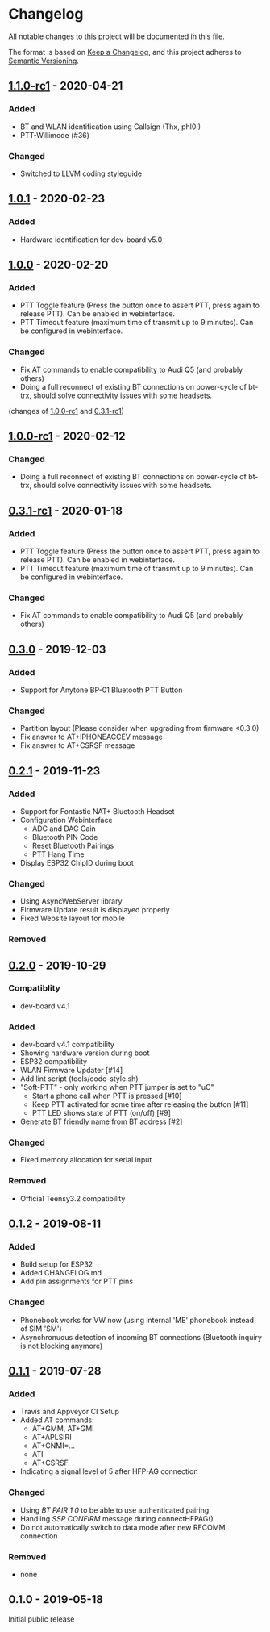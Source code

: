 # Changelog
All notable changes to this project will be documented in this file.

The format is based on [Keep a Changelog](https://keepachangelog.com/en/1.0.0/),
and this project adheres to [Semantic Versioning](https://semver.org/spec/v2.0.0.html).

## [1.1.0-rc1] - 2020-04-21

### Added

- BT and WLAN identification using Callsign (Thx, phl0!)
- PTT-Willimode (#36)

### Changed

- Switched to LLVM coding styleguide

## [1.0.1] - 2020-02-23

### Added

- Hardware identification for dev-board v5.0

## [1.0.0] - 2020-02-20

### Added

- PTT Toggle feature (Press the button once to assert PTT,
  press again to release PTT). Can be enabled in webinterface.
- PTT Timeout feature (maximum time of transmit up to 9 minutes).
  Can be configured in webinterface.

### Changed

- Fix AT commands to enable compatibility to Audi Q5 (and probably others)
- Doing a full reconnect of existing BT connections on power-cycle of bt-trx, should solve 
  connectivity issues with some headsets.

(changes of [1.0.0-rc1] and [0.3.1-rc1])

## [1.0.0-rc1] - 2020-02-12

### Changed

- Doing a full reconnect of existing BT connections on power-cycle of bt-trx, should solve 
  connectivity issues with some headsets.

## [0.3.1-rc1] - 2020-01-18

### Added

- PTT Toggle feature (Press the button once to assert PTT,
  press again to release PTT). Can be enabled in webinterface.
- PTT Timeout feature (maximum time of transmit up to 9 minutes).
  Can be configured in webinterface.

### Changed

- Fix AT commands to enable compatibility to Audi Q5 (and probably others)

## [0.3.0] - 2019-12-03

### Added

- Support for Anytone BP-01 Bluetooth PTT Button

### Changed

- Partition layout (Please consider when upgrading from firmware <0.3.0)
- Fix answer to AT+IPHONEACCEV message
- Fix answer to AT+CSRSF message

## [0.2.1] - 2019-11-23

### Added

- Support for Fontastic NAT+ Bluetooth Headset
- Configuration Webinterface
  - ADC and DAC Gain
  - Bluetooth PIN Code
  - Reset Bluetooth Pairings
  - PTT Hang Time
- Display ESP32 ChipID during boot

### Changed

- Using AsyncWebServer library
- Firmware Update result is displayed properly
- Fixed Website layout for mobile

### Removed

## [0.2.0] - 2019-10-29

### Compatiblity

- dev-board v4.1

### Added

- dev-board v4.1 compatibility
- Showing hardware version during boot
- ESP32 compatibility
- WLAN Firmware Updater [#14]
- Add lint script (tools/code-style.sh)
- "Soft-PTT" - only working when PTT jumper is set to "uC"
  - Start a phone call when PTT is pressed [#10]
  - Keep PTT activated for some time after releasing the button [#11]
  - PTT LED shows state of PTT (on/off) [#9]
- Generate BT friendly name from BT address [#2]

### Changed

- Fixed memory allocation for serial input

### Removed

- Official Teensy3.2 compatibility

## [0.1.2] - 2019-08-11

### Added

- Build setup for ESP32
- Added CHANGELOG.md
- Add pin assignments for PTT pins

### Changed

- Phonebook works for VW now (using internal 'ME' phonebook instead of SIM 'SM')
- Asynchronuous detection of incoming BT connections (Bluetooth inquiry is not blocking anymore)

## [0.1.1] - 2019-07-28

### Added

- Travis and Appveyor CI Setup
- Added AT commands:
  - AT+GMM, AT+GMI
  - AT+APLSIRI
  - AT+CNMI=...
  - ATI
  - AT+CSRSF
- Indicating a signal level of 5 after HFP-AG connection

### Changed

- Using *BT PAIR 1 0* to be able to use authenticated pairing
- Handling *SSP CONFIRM* message during connectHFPAG()
- Do not automatically switch to data mode after new RFCOMM connection

### Removed

- none

## 0.1.0 - 2019-05-18

Initial public release

[1.1.0-rc1]: https://github.com/bt-trx/firmware/compare/1.0.1...1.0.1-rc1
[1.0.1]: https://github.com/bt-trx/firmware/compare/1.0.0...1.0.1
[1.0.0]: https://github.com/bt-trx/firmware/compare/1.0.0-rc1...1.0.0
[1.0.0-rc1]: https://github.com/bt-trx/firmware/compare/0.3.1-rc1...1.0.0-rc1
[0.3.1-rc1]: https://github.com/bt-trx/firmware/compare/0.3.0...0.3.1-rc1
[0.3.0]: https://github.com/bt-trx/firmware/compare/0.2.1...0.3.0
[0.2.1]: https://github.com/bt-trx/firmware/compare/0.2.0...0.2.1
[0.2.0]: https://github.com/bt-trx/firmware/compare/0.1.2...0.2.0
[0.1.2]: https://github.com/bt-trx/firmware/compare/0.1.1...0.1.2
[0.1.1]: https://github.com/bt-trx/firmware/compare/0.1.0...0.1.1
